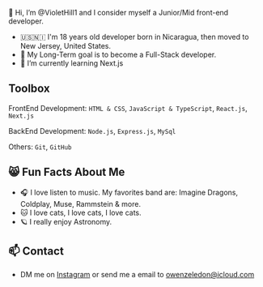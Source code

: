 👋 Hi, I’m @VioletHill1 and I consider myself a Junior/Mid front-end developer.
- 🇺🇸🇳🇮 I'm 18 years old developer born in Nicaragua, then moved to New Jersey, United States.
- 👀 My Long-Term goal is to become a Full-Stack developer.
- 🌱 I’m currently learning Next.js

## Toolbox
FrontEnd Development: `HTML & CSS`, `JavaScript & TypeScript`, `React.js`, `Next.js`

BackEnd Development: `Node.js`, `Express.js`, `MySql`


Others: `Git`, `GitHub`

## 😸 Fun Facts About Me
- 🎧 I love listen to music. My favorites band are: Imagine Dragons, Coldplay, Muse, Rammstein & more.
- 🐱 I love cats, I love cats, I love cats.
- 🪐 I really enjoy Astronomy.

## 📫 Contact
- DM me on [Instagram](https://instagram.com/stfu.violethill) or send me a email to owenzeledon@icloud.com

<!---
VioletHill1/VioletHill1 is a ✨ special ✨ repository because its `README.md` (this file) appears on your GitHub profile.
You can click the Preview link to take a look at your changes.
--->
